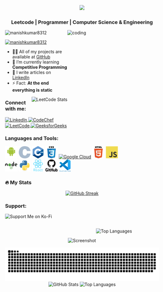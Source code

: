 <h1 align="center">
  <a href="https://git.io/typing-svg" target="_blank">
    <img src="https://readme-typing-svg.herokuapp.com?size=30&color=1A9AF7&lines=;Welcome+to+GitHub+Profile;Myself+Manish+Kumar+Sah;I'm+a+Programmer;I+Love+to+Solve+Problems;Code+Math+Coffee+=+Heaven;">
  </a> 
</h1>

<h3 align="center"> Leetcode | Programmer | Computer Science & Engineering </h3>

<img align="right" alt="coding" width="300" height="300" src="https://i.pinimg.com/originals/08/fb/61/08fb615b1a389de5bc0410136d75f50d.gif">

<p align="left">
  <img src="https://komarev.com/ghpvc/?username=manishkumar8312&label=Profile%20views&color=0e75b6&style=flat" alt="manishkumar8312" />
</p>

<p align="left">
  <a href="https://github.com/ryo-ma/github-profile-trophy">
    <img src="https://github-profile-trophy.vercel.app/?username=manishkumar8312" alt="manishkumar8312" />
  </a>
</p>

- 👨‍💻 All of my projects are available at [GitHub](https://github.com/manishkumar8312)  
- 🏅 I’m currently learning **Competitive Programming**  
- 📝 I write articles on [LinkedIn](https://www.linkedin.com/in/manish8312/)  
- ⚡ Fact: **At the end everything is static**  

<a href="https://leetcode.com/u/code_manish/" target="_blank">
  <img align="right" src="https://leetcard.jacoblin.cool/code_manish?hide=ranking&border=0&radius=21" alt="LeetCode Stats">
</a>

<h3 align="left">Connect with me:</h3>

<p align="left">
  <a href="https://www.linkedin.com/in/manish8312/" target="blank">
    <img align="center" src="https://raw.githubusercontent.com/rahuldkjain/github-profile-readme-generator/master/src/images/icons/Social/linked-in-alt.svg" alt="LinkedIn" height="30" width="40" />
  </a>
  <a href="https://www.codechef.com/users/agile_door_14" target="blank">
    <img align="center" src="https://cdn.jsdelivr.net/npm/simple-icons@3.1.0/icons/codechef.svg" alt="CodeChef" height="30" width="40" />
  </a>
  <a href="https://www.leetcode.com/code_manish" target="blank">
    <img align="center" src="https://raw.githubusercontent.com/rahuldkjain/github-profile-readme-generator/master/src/images/icons/Social/leet-code.svg" alt="LeetCode" height="30" width="40" />
  </a>
  <a href="https://auth.geeksforgeeks.org/user/codeisfuvi4k" target="blank">
    <img align="center" src="https://raw.githubusercontent.com/rahuldkjain/github-profile-readme-generator/master/src/images/icons/Social/geeks-for-geeks.svg" alt="GeeksforGeeks" height="30" width="40" />
  </a>
</p>

<h3>Languages and Tools:</h3>

<p align="left">
  <a href="https://developer.android.com" target="_blank"><img src="https://raw.githubusercontent.com/devicons/devicon/master/icons/android/android-original-wordmark.svg" alt="Android" width="40" height="40" /></a>
  <a href="https://www.cprogramming.com/" target="_blank"><img src="https://raw.githubusercontent.com/devicons/devicon/master/icons/c/c-original.svg" alt="C" width="40" height="40" /></a>
  <a href="https://www.w3schools.com/cpp/" target="_blank"><img src="https://raw.githubusercontent.com/devicons/devicon/master/icons/cplusplus/cplusplus-original.svg" alt="C++" width="40" height="40" /></a>
  <a href="https://www.w3schools.com/css/" target="_blank"><img src="https://raw.githubusercontent.com/devicons/devicon/master/icons/css3/css3-original-wordmark.svg" alt="CSS3" width="40" height="40" /></a>
  <a href="https://cloud.google.com" target="_blank"><img src="https://www.vectorlogo.zone/logos/google_cloud/google_cloud-icon.svg" alt="Google Cloud" width="40" height="40" /></a>
  <a href="https://www.w3.org/html/" target="_blank"><img src="https://raw.githubusercontent.com/devicons/devicon/master/icons/html5/html5-original-wordmark.svg" alt="HTML5" width="40" height="40" /></a>
  <a href="https://developer.mozilla.org/en-US/docs/Web/JavaScript" target="_blank"><img src="https://raw.githubusercontent.com/devicons/devicon/master/icons/javascript/javascript-original.svg" alt="JavaScript" width="40" height="40" /></a>
  <br>
  <a href="https://nodejs.org" target="_blank"><img src="https://raw.githubusercontent.com/devicons/devicon/master/icons/nodejs/nodejs-original-wordmark.svg" alt="Node.js" width="40" height="40" /></a>
  <a href="https://www.python.org" target="_blank"><img src="https://raw.githubusercontent.com/devicons/devicon/master/icons/python/python-original.svg" alt="Python" width="40" height="40" /></a>
  <a href="https://reactjs.org/" target="_blank"><img src="https://raw.githubusercontent.com/devicons/devicon/master/icons/react/react-original-wordmark.svg" alt="React" width="40" height="40" /></a>
  <a href="https://github.com/" target="_blank"><img src="https://raw.githubusercontent.com/devicons/devicon/master/icons/github/github-original-wordmark.svg" alt="GitHub" width="40" height="40" /></a>
  <a href="https://code.visualstudio.com/" target="_blank"><img src="https://raw.githubusercontent.com/devicons/devicon/master/icons/vscode/vscode-original-wordmark.svg" alt="VSCode" width="40" height="40" /></a>
</p>

<h3 align="left">🔥 My Stats</h3>

<div align="center">
  <a href="https://github.com/manishkumar8312">
    <img src="https://streak-stats.demolab.com?user=manishkumar8312&locale=en&mode=daily&theme=dark&hide_border=true&border_radius=5&order=3" height="220" alt="GitHub Streak"/>
  </a>
</div>

<h3 align="left">Support:</h3>

<p>
  <a href="https://ko-fi.com/Manish">
    <img align="left" src="https://cdn.ko-fi.com/cdn/kofi3.png?v=3" height="50" width="210" alt="Support Me on Ko-Fi" />
  </a>
</p>
<br><br>

<p align="center">
  <img src="https://github-readme-stats.vercel.app/api/top-langs?username=manishkumar8312&show_icons=true&locale=en&layout=compact" alt="Top Languages" />
</p>
<p align="center">
  <img src="https://github.com/yashsiwach/yashsiwach/assets/112823140/1fe0731d-0d2b-4697-8134-c29c8494f381" alt="Screenshot"/>
</p>
<picture>
  <source media="(prefers-color-scheme: dark)" srcset="https://github.com/TuShArBhArDwA/TuShArBhArDwA/blob/output/github-contribution-grid-snake.svg">
  <source media="(prefers-color-scheme: light)" srcset="https://github.com/TuShArBhArDwA/TuShArBhArDwA/blob/output/github-contribution-grid-snake-dark.svg">
  <img alt="github-snake" src="https://github.com/TuShArBhArDwA/TuShArBhArDwA/blob/output/github-contribution-grid-snake-dark.svg">
</picture>

<div align="center">
  <img src="https://github-readme-stats.vercel.app/api?username=manishkumar8312&hide_title=false&hide_rank=false&show_icons=true&include_all_commits=true&count_private=true&disable_animations=false&theme=dracula&locale=en&hide_border=false&order=1" height="150" alt="GitHub Stats" />
  <img src="https://github-readme-stats.vercel.app/api/top-langs?username=manishkumar8312&locale=en&hide_title=false&layout=compact&card_width=320&langs_count=5&theme=dracula&hide_border=false&order=2" height="150" alt="Top Languages" />
</div>
